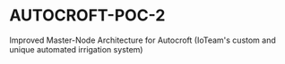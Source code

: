 # AUTOCROFT-POC-2

Improved Master-Node Architecture for Autocroft (IoTeam's custom and unique automated irrigation system)

